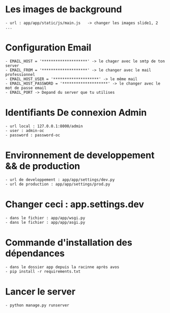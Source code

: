 # Les images de background
    - url : app/app/static/js/main.js   -> changer les images slide1, 2 ...

# Configuration Email
    - EMAIL_HOST = '********************' -> le chager avec le smtp de ton server
    - EMAIL_FROM = '********************' -> le changer avec le mail professionnel
    - EMAIL_HOST_USER = '********************' -> le même mail
    - EMAIL_HOST_PASSWORD = '********************' -> le changer avec le mot de passe email
    - EMAIL_PORT -> Depand du server que tu utilises

# Identifiants De connexion Admin
    - url local : 127.0.0.1:8000/admin
    - user : admin-oc
    - password : password-oc

# Environnement de developpement && de production
    - url de developpement : app/app/settings/dev.py
    - url de production : app/app/settings/prod.py

# Changer ceci : app.settings.dev
    - dans le fichier : app/app/wsgi.py
    - dans le fichier : app/app/asgi.py

# Commande d'installation des dépendances
    - dans le dossier app depuis la racinne après avos
    - pip install -r requirements.txt

# Lancer le server
    - python manage.py runserver